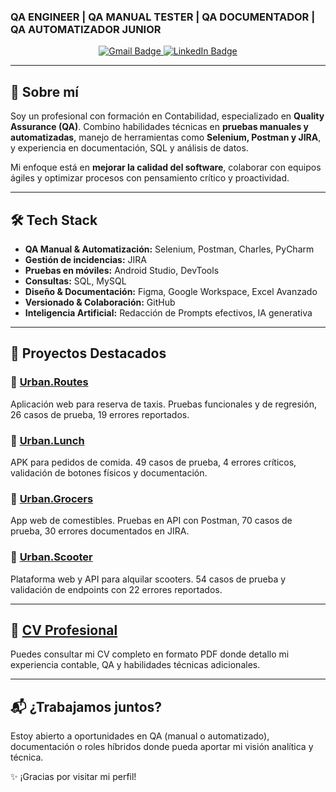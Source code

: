 ### QA ENGINEER | QA MANUAL TESTER | QA DOCUMENTADOR | QA AUTOMATIZADOR JUNIOR

<p align="center">
  <a href="mailto:alopezm41094@gmail.com" target="_blank">
    <img src="https://img.shields.io/badge/Gmail-Contactar-D14836?style=for-the-badge&logo=gmail&logoColor=white" alt="Gmail Badge"/>
  </a>
  <a href="https://linkedin.com/in/arturo-lopez-qa" target="_blank">
    <img src="https://img.shields.io/badge/LinkedIn-Perfil-0A66C2?style=for-the-badge&logo=linkedin&logoColor=white" alt="LinkedIn Badge"/>
  </a>
</p>

---

## 🚀 Sobre mí

Soy un profesional con formación en Contabilidad, especializado en **Quality Assurance (QA)**. Combino habilidades técnicas en **pruebas manuales y automatizadas**, manejo de herramientas como **Selenium, Postman y JIRA**, y experiencia en documentación, SQL y análisis de datos.

Mi enfoque está en **mejorar la calidad del software**, colaborar con equipos ágiles y optimizar procesos con pensamiento crítico y proactividad.

---

## 🛠️ Tech Stack

- **QA Manual & Automatización:** Selenium, Postman, Charles, PyCharm
- **Gestión de incidencias:** JIRA
- **Pruebas en móviles:** Android Studio, DevTools
- **Consultas:** SQL, MySQL
- **Diseño & Documentación:** Figma, Google Workspace, Excel Avanzado
- **Versionado & Colaboración:** GitHub
- **Inteligencia Artificial:** Redacción de Prompts efectivos, IA generativa

---

## 📂 Proyectos Destacados

### 🔹 [Urban.Routes](projects/urban-routes/)
Aplicación web para reserva de taxis. Pruebas funcionales y de regresión, 26 casos de prueba, 19 errores reportados.

### 🔹 [Urban.Lunch](projects/urban-lunch/)
APK para pedidos de comida. 49 casos de prueba, 4 errores críticos, validación de botones físicos y documentación.

### 🔹 [Urban.Grocers](projects/urban-grocers/)
App web de comestibles. Pruebas en API con Postman, 70 casos de prueba, 30 errores documentados en JIRA.

### 🔹 [Urban.Scooter](projects/urban-scooter/)
Plataforma web y API para alquilar scooters. 54 casos de prueba y validación de endpoints con 22 errores reportados.

---

## 📄 [CV Profesional](docs/cv.pdf)

Puedes consultar mi CV completo en formato PDF donde detallo mi experiencia contable, QA y habilidades técnicas adicionales.

---

## 📬 ¿Trabajamos juntos?

Estoy abierto a oportunidades en QA (manual o automatizado), documentación o roles híbridos donde pueda aportar mi visión analítica y técnica.

✨ ¡Gracias por visitar mi perfil!
